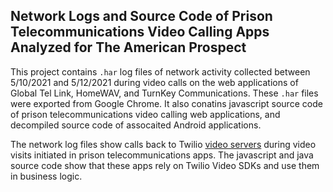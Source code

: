 ## Network Logs and Source Code of Prison Telecommunications Video Calling Apps Analyzed for The American Prospect

This project contains `.har` log files of network activity collected between 5/10/2021 and 5/12/2021 during video calls on the web applications of Global Tel Link, HomeWAV, and TurnKey Communications. These `.har` files were exported from Google Chrome. It also conatins javascript source code of prison telecommunications video calling web applications, and decompiled source code of assocaited Android applications.

The network log files show calls back to Twilio [video servers](https://www.twilio.com/docs/video/ip-addresses) during video visits initiated in prison telecommunications apps. The javascript and java source code show that these apps rely on Twilio Video SDKs and use them in business logic. 
